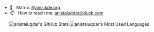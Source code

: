 - 💬 &nbsp; Matrix: [@anis:kde.org](https://matrix.to/#/@anis:kde.org)
- 📫 &nbsp; How to reach me: anistaluqdar@duck.com

<p align="center">
  <img src="https://github-readme-stats.vercel.app/api?username=anistaluqdar&show_icons=true&line_height=33&count_private=true&theme=merko" alt="anistaluqdar's GitHub Stats" />
  <img src="https://github-readme-stats.vercel.app/api/top-langs/?username=anistaluqdar&&hide=cmake,javascript,html,css&langs_count=4&line_height=35&theme=merko" alt="anistaluqdar's Most Used Languages" />
</p>
